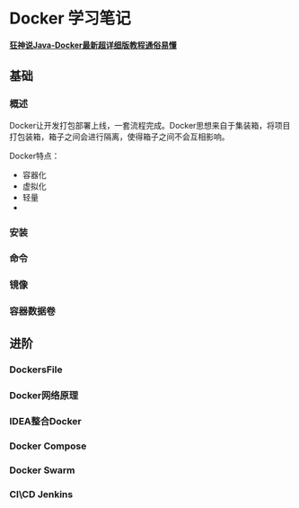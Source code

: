 # Docker 学习笔记

**[狂神说Java-Docker最新超详细版教程通俗易懂](https://www.bilibili.com/video/BV1og4y1q7M4?from=search&seid=589870813129152084)**

## 基础

### 概述

Docker让开发打包部署上线，一套流程完成。Docker思想来自于集装箱，将项目打包装箱，箱子之间会进行隔离，使得箱子之间不会互相影响。 

Docker特点：

- 容器化
- 虚拟化
- 轻量
- 

### 安装

### 命令

### 镜像

### 容器数据卷

## 进阶

### DockersFile

### Docker网络原理

### IDEA整合Docker

### Docker Compose

### Docker Swarm

### CI\CD Jenkins



